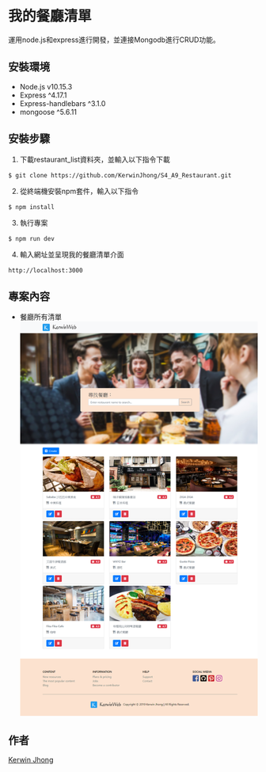 # 我的餐廳清單
運用node.js和express進行開發，並連接Mongodb進行CRUD功能。

## 安裝環境

+ Node.js v10.15.3
+ Express ^4.17.1
+ Express-handlebars ^3.1.0
+ mongoose ^5.6.11

## 安裝步驟
1. 下載restaurant_list資料夾，並輸入以下指令下載
```
$ git clone https://github.com/KerwinJhong/S4_A9_Restaurant.git
```
2. 從終端機安裝npm套件，輸入以下指令
```
$ npm install
```
3. 執行專案
```
$ npm run dev
```
4. 輸入網址並呈現我的餐廳清單介面
```
http://localhost:3000
```

## 專案內容
+ 餐廳所有清單
![image](https://github.com/KerwinJhong/S4_A9_Restaurant/blob/master/Restaurant.png)


## 作者
[Kerwin Jhong](https://github.com/KerwinJhong)

